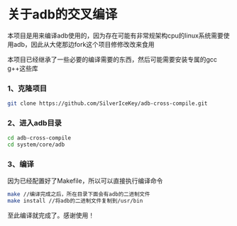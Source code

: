 # 关于adb的交叉编译

本项目是用来编译adb使用的，因为存在可能有非常规架构cpu的linux系统需要使用adb，因此从大佬那边fork这个项目修修改改来食用

本项目已经继承了一些必要的编译需要的东西，然后可能需要安装专属的gcc g++这些库

### 1、克隆项目

```bash
git clone https://github.com/SilverIceKey/adb-cross-compile.git
```

### 2、进入adb目录

```bash
cd adb-cross-compile
cd system/core/adb
```

### 3、编译

因为已经配置好了Makefile，所以可以直接执行编译命令

```bash
make //编译完成之后，所在目录下面会有adb的二进制文件
make install //将adb的二进制文件复制到/usr/bin
```

至此编译就完成了。感谢使用！
